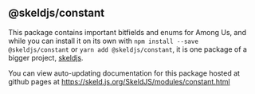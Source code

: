 ## @skeldjs/constant

This package contains important bitfields and enums for Among Us, and while you can install it on its own with `npm install --save @skeldjs/constant` or `yarn add @skeldjs/constant`, it is one package of a bigger project, [skeldjs](https://github.com/skeldjs/SkeldJS).

You can view auto-updating documentation for this package hosted at github pages at https://skeld.js.org/SkeldJS/modules/constant.html
